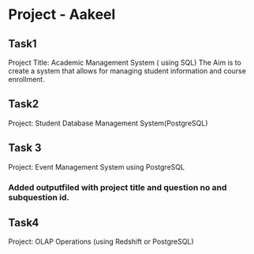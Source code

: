 # Project - Aakeel
## Task1
Project Title: Academic Management System ( using SQL)
The Aim is to create a system that allows for managing student information and course enrollment. 

## Task2
Project: Student Database Management System(PostgreSQL)

## Task 3
Project: Event Management System using PostgreSQL
### Added outputfiled with project title and question no and subquestion id.

## Task4
Project: OLAP Operations (using Redshift or PostgreSQL)

